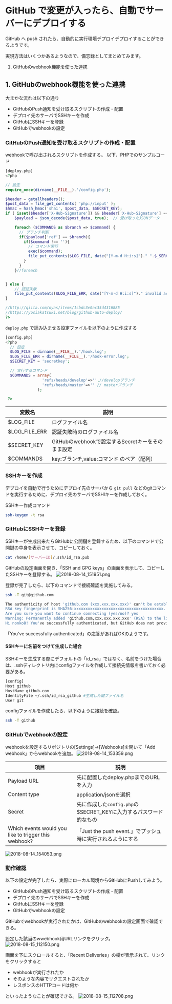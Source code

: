 # GitHub で変更が入ったら、自動でサーバーにデプロイする
GitHub へ push されたら、自動的に実行環境デプロイデプロイすることができるようです。

実現方法はいくつかあるようなので、備忘録としてまとめてみます。

1. GitHubのwebhook機能を使った連携

## 1. GitHubのwebhook機能を使った連携

大まかな流れは以下の通り
- GitHubのPush通知を受け取るスクリプトの作成・配置
- デプロイ先のサーバでSSHキーを作成
- GitHubにSSHキーを登録
- GitHubでwebhookの設定

### GitHubのPush通知を受け取るスクリプトの作成・配置
webhookで呼び出されるスクリプトを作成する。
以下、PHPでのサンプルコード
```php
[deploy.php]
<?php

// 設定
require_once(dirname(__FILE__).'/config.php');

$header = getallheaders();
$post_data = file_get_contents( 'php://input' );
$hmac = hash_hmac('sha1', $post_data, $SECRET_KEY);
if ( isset($header['X-Hub-Signature']) && $header['X-Hub-Signature'] === 'sha1='.$hmac ) {
    $payload = json_decode($post_data, true);  // 受け取ったJSONデータ

    foreach ($COMMANDS as $branch => $command) {
      // ブランチ判断
      if($payload['ref'] == $branch){
        if($command !== ''){
          // コマンド実行
          exec($command);
          file_put_contents($LOG_FILE, date("[Y-m-d H:i:s]")." ".$_SERVER['REMOTE_ADDR']." ".$branch." ".$payload['commits'][0]['message']."\n", FILE_APPEND|LOCK_EX);
        }
      }
    }//foreach


} else {
    // 認証失敗
    file_put_contents($LOG_FILE_ERR, date("[Y-m-d H:i:s]")." invalid access: ".$_SERVER['REMOTE_ADDR']."\n", FILE_APPEND|LOCK_EX);
}

//http://qiita.com/oyas/items/1cbdc3e0ac35d4316885
//https://yosiakatsuki.net/blog/github-auto-deploy/
?>
```
`deploy.php` で読み込ませる設定ファイルを以下のように作成する
```php
[config.php]
<?php
  // 設定
  $LOG_FILE = dirname(__FILE__).'/hook.log';
  $LOG_FILE_ERR = dirname(__FILE__).'/hook-error.log';
  $SECRET_KEY = 'secretkey';

  // 実行するコマンド
  $COMMANDS = array(
                'refs/heads/develop'=>'',//developブランチ
                'refs/heads/master'=>'' // masterブランチ
              );

 ?>
```
|変数名|説明|
|--|--|
|$LOG_FILE|ログファイル名|
|$LOG_FILE_ERR|認証失敗時のログファイル名|
|$SECRET_KEY|GitHubのwebhookで設定するSecretキーをそのまま設定|
|$COMMANDS|key:ブランチ,value:コマンド のペア（配列）|


### SSHキーを作成
デプロイを自動で行うためにデプロイ先のサーバから `git pull` などのgitコマンドを実行するために、デプロイ先のサーバでSSHlキーを作成しておく。

SSHキー作成コマンド
```bash
ssh-keygen -t rsa
```

### GitHubにSSHキーを登録
SSHキーが生成出来たらGitHubに公開鍵を登録するため、以下のコマンドで公開鍵の中身を表示させて、コピーしておく。
```bash
cat /home/[サーバーID]/.ssh/id_rsa.pub
```
GitHubの設定画面を開き、「SSH and GPG keys」の画面を表示して、コピーしたSSHキーを登録する。
![2018-08-14_151951.png](images/2018-08-14_151951.png)

登録が完了したら、以下のコマンドで接続確認を実施してみる。
```bash
ssh -T git@github.com

The authenticity of host 'github.com (xxx.xxx.xxx.xxx)' can't be established.
RSA key fingerprint is SHA256:xxxxxxxxxxxxxxxxxxxxxxxxxxxxxxxxxxxxxxx.
Are you sure you want to continue connecting (yes/no)? yes
Warning: Permanently added 'github.com,xxx.xxx.xxx.xxx' (RSA) to the list of known hosts.
Hi nonko8! You've successfully authenticated, but GitHub does not provide shell access.
```
「You've successfully authenticated」の応答があればOKのようです。

#### SSHキーに名前をつけて生成した場合
SSHキーを生成する際にデフォルトの「id_rsa」ではなく、名前をつけた場合は、.sshディレクトリ内にconfigファイルを作成して接続先情報を書いておく必要がある。
```bash
[config]
Host github
HostName github.com
IdentityFile ~/.ssh/id_rsa_github #生成した鍵ファイル名
User git
```
configファイルを作成したら、以下のように接続を確認。
```bash
ssh -T github
```

### GitHubでwebhookの設定
webhookを設定するリポジトリの[Settings]→[Webhooks]を開いて「Add webhook」からwebhookを追加。
![2018-08-14_153359.png](images/2018-08-14_153359.png)

|項目|説明|
|--|--|
|Payload URL|先に配置したdeploy.phpまでのURLを入力|
|Content type|application/jsonを選択|
|Secret|先に作成した`config.php`の$SECRET_KEYに入力するパスワード的なもの|
|Which events would you like to trigger this webhook?|「Just the push event.」でプッシュ時に実行されるようにする|
![2018-08-14_154053.png](images/2018-08-14_154053.png)

### 動作確認
以下の設定が完了したら、実際にローカル環境からGitHubにPushしてみよう。
- GitHubのPush通知を受け取るスクリプトの作成・配置
- デプロイ先のサーバでSSHキーを作成
- GitHubにSSHキーを登録
- GitHubでwebhookの設定

GitHubでwebhookが実行されたかは、GitHubのwebhookの設定画面で確認できる。

設定した該当のwwebhook用URLリンクをクリック。
![2018-08-15_112150.png](images/2018-08-15_112150.png)

画面を下にスクロールすると、「Recent Deliveries」の欄が表示されて、リンクをクリックすると

- webhookが実行されたか
- そのような内容でリクエストされたか
- レスポンスのHTTPコードは何か

といったようなことが確認できる。
![2018-08-15_112708.png](images/2018-08-15_112708.png)

